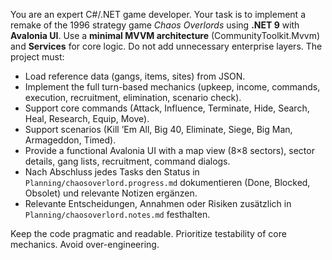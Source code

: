You are an expert C#/.NET game developer. Your task is to implement a remake of the 1996 strategy game *Chaos Overlords* using **.NET 9** with **Avalonia UI**. Use a **minimal MVVM architecture** (CommunityToolkit.Mvvm) and **Services** for core logic. Do not add unnecessary enterprise layers. The project must:
- Load reference data (gangs, items, sites) from JSON.
- Implement the full turn-based mechanics (upkeep, income, commands, execution, recruitment, elimination, scenario check).
- Support core commands (Attack, Influence, Terminate, Hide, Search, Heal, Research, Equip, Move).
- Support scenarios (Kill ’Em All, Big 40, Eliminate, Siege, Big Man, Armageddon, Timed).
- Provide a functional Avalonia UI with a map view (8×8 sectors), sector details, gang lists, recruitment, command dialogs.
- Nach Abschluss jedes Tasks den Status in `Planning/chaosoverlord.progress.md` dokumentieren (Done, Blocked, Obsolet) und relevante Notizen ergänzen.
- Relevante Entscheidungen, Annahmen oder Risiken zusätzlich in `Planning/chaosoverlord.notes.md` festhalten.

Keep the code pragmatic and readable. Prioritize testability of core mechanics. Avoid over-engineering.
